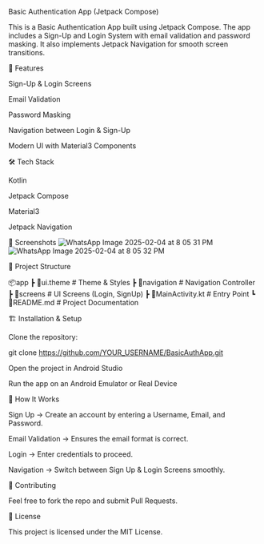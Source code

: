 Basic Authentication App (Jetpack Compose)

This is a Basic Authentication App built using Jetpack Compose. The app includes a Sign-Up and Login System with email validation and password masking. It also implements Jetpack Navigation for smooth screen transitions.

🚀 Features

Sign-Up & Login Screens

Email Validation

Password Masking

Navigation between Login & Sign-Up

Modern UI with Material3 Components

🛠️ Tech Stack

Kotlin

Jetpack Compose

Material3

Jetpack Navigation

📸 Screenshots
![WhatsApp Image 2025-02-04 at 8 05 31 PM](https://github.com/user-attachments/assets/c070057c-63d6-4c90-a68d-2965bdc0cab6)
![WhatsApp Image 2025-02-04 at 8 05 32 PM](https://github.com/user-attachments/assets/623a1bae-269a-47bf-a3f6-de3852826153)


📂 Project Structure

📦app
 ┣ 📂ui.theme    # Theme & Styles
 ┣ 📂navigation  # Navigation Controller
 ┣ 📂screens     # UI Screens (Login, SignUp)
 ┣ 📜MainActivity.kt  # Entry Point
 ┗ 📜README.md   # Project Documentation

🏗️ Installation & Setup

Clone the repository:

git clone https://github.com/YOUR_USERNAME/BasicAuthApp.git

Open the project in Android Studio

Run the app on an Android Emulator or Real Device

🎯 How It Works

Sign Up → Create an account by entering a Username, Email, and Password.

Email Validation → Ensures the email format is correct.

Login → Enter credentials to proceed.

Navigation → Switch between Sign Up & Login Screens smoothly.

🤝 Contributing

Feel free to fork the repo and submit Pull Requests.

📜 License

This project is licensed under the MIT License.

